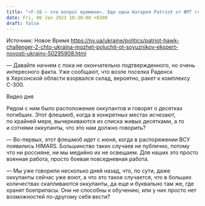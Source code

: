 ```yaml
---
title: "«F-16 — это вопрос времени». Еще одна батарея Patriot от ФРГ говорит о создании условий для передачи еще больше новой техники — интервью"
date: Fri, 06 Jan 2023 18:38:00 +0200
draft: false
---
```

Источник: Новое Время https://nv.ua/ukraine/politics/patriot-hawk-challenger-2-chto-ukraina-mozhet-poluchit-ot-soyuznikov-ekspert-novosti-ukrainy-50295908.html


— Давайте начнем с пока не окончательно подтвержденного, но очень интересного факта. Уже сообщают, что возле поселка Раденск в Херсонской области взорвался склад, вероятно, ракет к комплексу С-300.

 Видео дня   

Рядом с ним было расположение оккупантов и говорят о десятках погибших. Этот флешмоб, когда в конкретных местах исчезают, по крайней мере, вычеркиваются из списка живых десятками, а то и сотнями оккупанты, что это нам должно говорить?

— Во-первых, этот флешмоб идет с июня, когда в распоряжении ВСУ появились HIMARS. Большинство таких случаев не публично, потому что ни россияне, ни мы медийно их не освещаем. Для наших это просто военная работа, просто боевая повседневная работа.

— Мы уже говорили несколько дней назад, что, по сути, даже оккупанты сейчас уже воют, а что это такое случается, что в больших количествах скапливаются оккупанты, да еще и буквально там же, где хранят боеприпасы. Они не способны к обучению, или у них просто нет возможностей по-другому себя вести?
